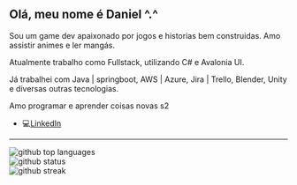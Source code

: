 ## Olá, meu nome é Daniel ^.^

Sou um game dev apaixonado por jogos e historias bem construidas. Amo assistir animes e ler mangás.

Atualmente trabalho como Fullstack, utilizando C# e Avalonia UI.

Já trabalhei com Java | springboot, AWS | Azure, Jira | Trello, Blender, Unity e diversas outras tecnologias.

Amo programar e aprender coisas novas s2

- 💻[LinkedIn](https://www.linkedin.com/in/daniel-henrique-silva-167375132/)

---

<div class="flex w-full flex-col items-center">
    <img class="output" src="https://github-readme-stats.vercel.app/api/top-langs/?username=lekrieg&amp;theme=vue-dark&amp;show_icons=true&amp;hide_border=false&amp;" alt="github top languages"><br/>
    <img class="output" src="https://github-readme-stats.vercel.app/api?username=lekrieg&amp;theme=vue-dark&amp;show_icons=true&amp;hide_border=false&amp;count_private=true" alt="github status"><br/>
    <img class="output" src="https://github-readme-streak-stats.herokuapp.com/?user=lekrieg&amp;theme=vue-dark&amp;hide_border=false" alt="github streak"><br/>
</div>
